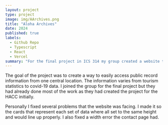 ```yaml
---
layout: project
type: project
image: img/AArchives.png
title: "Aloha Archives"
date: 2024
published: true
labels:
  - Github Repo
  - Typescript
  - React
  - Vercel
summary: "For the final project in ICS 314 my group created a website that holds important public information about Hawaii"
---
```


The goal of the project was to create a way to easily access public record information from one central location. The information varies from tourism statistics to covid-19 data. I joined the group for the final project but they had already done most of the work as they had created the project for the HACC initially.

Personally I fixed several problems that the website was facing. I made it so the cards that represent each set of data where all set to the same height and would line up properly. I also fixed a width error the contact page had.
